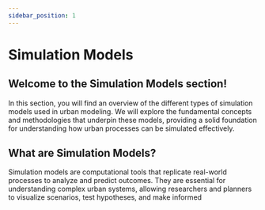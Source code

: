 ```yaml
---
sidebar_position: 1
---
```


# Simulation Models


## Welcome to the Simulation Models section!
In this section, you will find an overview of the different types of simulation models used in urban modeling. We will explore the fundamental concepts and methodologies that underpin these models, providing a solid foundation for understanding how urban processes can be simulated effectively.
## What are Simulation Models?
Simulation models are computational tools that replicate real-world processes to analyze and predict outcomes. They are essential for understanding complex urban systems, allowing researchers and planners to visualize scenarios, test hypotheses, and make informed